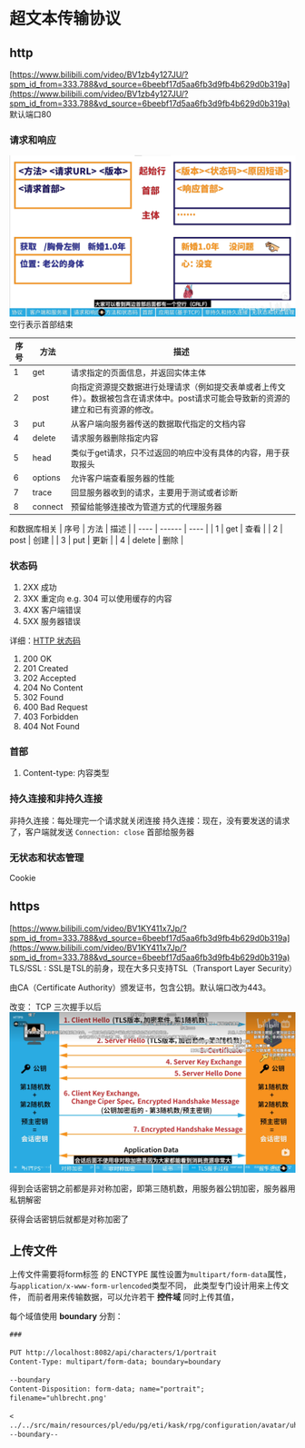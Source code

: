 # 超文本传输协议

## http
[https://www.bilibili.com/video/BV1zb4y127JU/?spm_id_from=333.788&vd_source=6beebf17d5aa6fb3d9fb4b629d0b319a](https://www.bilibili.com/video/BV1zb4y127JU/?spm_id_from=333.788&vd_source=6beebf17d5aa6fb3d9fb4b629d0b319a)
默认端口80
### 请求和响应
![](2022-11-01-13-44-43.png)
空行表示首部结束

| 序号 | 方法    | 描述                                                                                                                                 |
| ---- | ------- | ------------------------------------------------------------------------------------------------------------------------------------ |
| 1    | get     | 请求指定的页面信息，并返回实体主体                                                                                                   |
| 2    | post    | 向指定资源提交数据进行处理请求（例如提交表单或者上传文件）。数据被包含在请求体中。post请求可能会导致新的资源的建立和已有资源的修改。 |
| 3    | put     | 从客户端向服务器传送的数据取代指定的文档内容                                                                                         |
| 4    | delete  | 请求服务器删除指定内容                                                                                                               |
| 5    | head    | 类似于get请求，只不过返回的响应中没有具体的内容，用于获取报头                                                                        |
| 6    | options | 允许客户端查看服务器的性能                                                                                                           |
| 7    | trace   | 回显服务器收到的请求，主要用于测试或者诊断                                                                                           |
| 8    | connect | 预留给能够连接改为管道方式的代理服务器                                                                                               |

和数据库相关
| 序号 | 方法   | 描述 |
| ---- | ------ | ---- |
| 1    | get    | 查看 |
| 2    | post   | 创建 |
| 3    | put    | 更新 |
| 4    | delete | 删除 |

### 状态码
1. 2XX 成功
2. 3XX 重定向 e.g. 304 可以使用缓存的内容
3. 4XX 客户端错误
4. 5XX 服务器错误

详细：[HTTP 状态码](https://www.runoob.com/http/http-status-codes.html)
1. 200	OK
2. 201	Created
3. 202	Accepted
4. 204	No Content
5. 302	Found
6. 400	Bad Request
7. 403	Forbidden
8. 404	Not Found


### 首部
1. Content-type: 内容类型

### 持久连接和非持久连接
非持久连接：每处理完一个请求就关闭连接
持久连接：现在，没有要发送的请求了，客户端就发送 `Connection: close` 首部给服务器

### 无状态和状态管理
Cookie

## https
[https://www.bilibili.com/video/BV1KY411x7Jp/?spm_id_from=333.788&vd_source=6beebf17d5aa6fb3d9fb4b629d0b319a](https://www.bilibili.com/video/BV1KY411x7Jp/?spm_id_from=333.788&vd_source=6beebf17d5aa6fb3d9fb4b629d0b319a)
TLS/SSL : SSL是TSL的前身，现在大多只支持TSL（Transport Layer Security）

由CA（Certificate Authority）颁发证书，包含公钥。默认端口改为443。

改变：
TCP 三次握手以后
![](2022-11-01-15-13-40.png)

得到会话密钥之前都是非对称加密，即第三随机数，用服务器公钥加密，服务器用私钥解密

获得会话密钥后就都是对称加密了

## 上传文件
上传文件需要将form标签 的 ENCTYPE 属性设置为`multipart/form-data`属性， 与`application/x-www-form-urlencoded`类型不同， 此类型专门设计用来上传文件， 而前者用来传输数据，可以允许若干 **控件域** 同时上传其值，

每个域值使用 **boundary** 分割：
```http
###

PUT http://localhost:8082/api/characters/1/portrait
Content-Type: multipart/form-data; boundary=boundary

--boundary
Content-Disposition: form-data; name="portrait"; filename="uhlbrecht.png'

< ../../src/main/resources/pl/edu/pg/eti/kask/rpg/configuration/avatar/uhlbrecht.png
--boundary--
```
